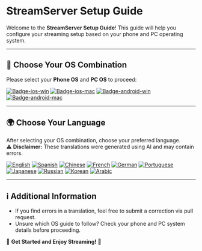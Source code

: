 # StreamServer Setup Guide

Welcome to the **StreamServer Setup Guide**! This guide will help you configure your streaming setup based on your phone and PC operating system.

---

## 📌 Choose Your OS Combination

Please select your **Phone OS** and **PC OS** to proceed:

[![Badge-ios-win](https://img.shields.io/badge/Windows-grey?logo=iOS&logoSize=auto&labelColor=blue)](iOS-Windows/README-en.md)
[![Badge-ios-mac](https://img.shields.io/badge/Mac-grey?logo=iOS&logoSize=auto&labelColor=blue)](iOS-Mac/README-en.md)
[![Badge-android-win](https://img.shields.io/badge/Windows-grey?logo=android&logoColor=white&logoSize=auto&label=Android&labelColor=green)](Android-Windows/README-en.md)
[![Badge-android-mac](https://img.shields.io/badge/Mac-grey?logo=android&logoColor=white&logoSize=auto&label=Android&labelColor=green)](Android-Mac/README-en.md)

---

## 🌍 Choose Your Language

After selecting your OS combination, choose your preferred language.  
⚠️ **Disclaimer:** These translations were generated using AI and may contain errors.

[![English](https://img.shields.io/badge/English-English-orange.svg)](README.md)
[![Spanish](https://img.shields.io/badge/Spanish-Español-orange.svg)](README.es.md)
[![Chinese](https://img.shields.io/badge/Chinese-中文-orange.svg)](README.zh-CN.md)
[![French](https://img.shields.io/badge/French-Français-orange.svg)](README.fr.md)
[![German](https://img.shields.io/badge/German-Deutsch-orange.svg)](README.de.md)
[![Portuguese](https://img.shields.io/badge/Portuguese-Português-orange.svg)](README.pt-BR.md)
[![Japanese](https://img.shields.io/badge/Japanese-日本語-orange.svg)](README.ja.md)
[![Russian](https://img.shields.io/badge/Russian-Русский-orange.svg)](README.ru.md)
[![Korean](https://img.shields.io/badge/Korean-한국어-orange.svg)](README.ko.md)
[![Arabic](https://img.shields.io/badge/Arabic-العربية-orange.svg)](README.ar.md)

---

## ℹ️ Additional Information
- If you find errors in a translation, feel free to submit a correction via pull request.
- Unsure which OS guide to follow? Check your phone and PC system details before proceeding.

🚀 **Get Started and Enjoy Streaming!** 🎥

